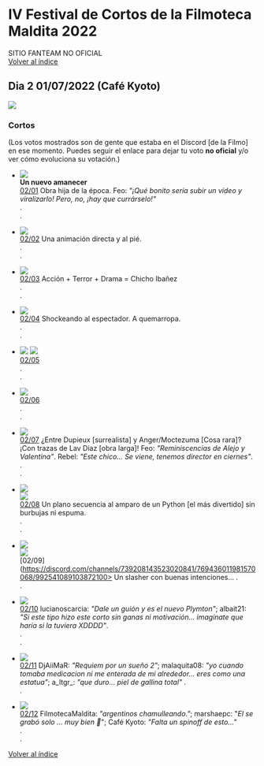 # IV Festival de Cortos de la Filmoteca Maldita 2022
SITIO FANTEAM NO OFICIAL  
[Volver al índice](../festi.md)

## Dia 2 01/07/2022 (Café Kyoto)
![](dia.png)

### Cortos

(Los votos mostrados son de gente que estaba en el Discord [de la Filmo] en ese momento. Puedes seguir el enlace para dejar tu voto **no oficial** y/o ver cómo evoluciona su votación.)


- ![](01.png)  
**Un nuevo amanecer**  
[02/01](https://discord.com/channels/739208143523020841/769436011981570068/992523660462141590) Obra hija de la época. Feo: *"¡Qué bonito sería subir un vídeo y viralizarlo! Pero, no, ¡hay que currárselo!"*  
.  
.  
- ![](02.png)  
[02/02](https://discord.com/channels/739208143523020841/769436011981570068/992526667354492938) Una animación directa y al pié.  
.  
.  
- ![](03.png)  
[02/03](https://discord.com/channels/739208143523020841/769436011981570068/992528109024846004) Acción + Terror + Drama = Chicho Ibañez  
.  
.  

- ![](04.png)  
[02/04](https://discord.com/channels/739208143523020841/769436011981570068/992530585862017064) Shockeando al espectador. A quemarropa.  
.  
.  
- ![](05.png)
![](05a.png)  
[02/05](https://discord.com/channels/739208143523020841/769436011981570068/992532401731407872)  
.  
.  
- ![](06.png)  
[02/06](https://discord.com/channels/739208143523020841/769436011981570068/992535423614197840)  
.   
.  
- ![](07.png)  
[02/07](https://discord.com/channels/739208143523020841/769436011981570068/992536317051277342) ¿Entre Dupieux [surrealista] y Anger/Moctezuma [Cosa rara]? ¡Con trazas de Lav Diaz [obra larga]! Feo: *"Reminiscencias de Alejo y Valentina"*. Rebel: *"Este chico... Se viene, tenemos director en ciernes"*.  
.  
.  
- ![](08.png)  
![](08a.png)  
[02/08](https://discord.com/channels/739208143523020841/769436011981570068/992539389563519036) Un plano secuencia al amparo de un Python [el más divertido] sin burbujas ni espuma.  
.  
.  
- ![](09.png)  
![](09a.png)  
[02/09](https://discord.com/channels/739208143523020841/769436011981570068/992541089103872100> Un slasher con buenas intenciones...
.  
.  
- ![](10.png)  
[02/10](https://discord.com/channels/739208143523020841/769436011981570068/992543725093916682) lucianoscarcia: *"Dale un guión y es el nuevo Plymton"*; albait21: *"Si este tipo hizo este corto sin ganas ni motivación... imagínate que haría si la tuviera XDDDD"*.  
.  
.  
- ![](11.png)  
[02/11](https://discord.com/channels/739208143523020841/769436011981570068/992546048599916596) DjAiiMaR: *"Requiem por un sueño 2"*; 
malaquita08: *"yo cuando tomaba medicacion ni me enterada de mi alrededor... eres como una estatua"*; a_ltgr_: *"que duro... piel de gallina total"*
.  
.  
- ![](12.png)  
[02/12](https://discord.com/channels/739208143523020841/769436011981570068/992548283861962845) FilmotecaMaldita: *"argentinos chamulleando."*; marshaepc: "*El se grabó solo ... muy bien 🤗*"; Café Kyoto: *"Falta un spinoff de esto..."*  
.  
.  

[Volver al índice](../festi.md)